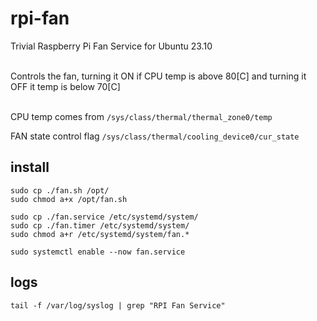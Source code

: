 # rpi-fan
Trivial Raspberry Pi Fan Service for Ubuntu 23.10
<br><br>

Controls the fan, turning it ON if CPU temp is above 80[C] and turning it OFF it temp is below 70[C]
<br><br>

CPU temp comes from `/sys/class/thermal/thermal_zone0/temp`

FAN state control flag `/sys/class/thermal/cooling_device0/cur_state`

## install
```
sudo cp ./fan.sh /opt/
sudo chmod a+x /opt/fan.sh

sudo cp ./fan.service /etc/systemd/system/
sudo cp ./fan.timer /etc/systemd/system/
sudo chmod a+r /etc/systemd/system/fan.*

sudo systemctl enable --now fan.service
```

## logs 
```
tail -f /var/log/syslog | grep "RPI Fan Service"
```
